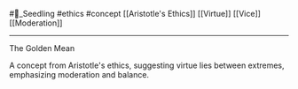 #🌱_Seedling 
#ethics
#concept 
[[Aristotle's Ethics]]
[[Virtue]]
[[Vice]]
[[Moderation]]

---

The Golden Mean

A concept from Aristotle's ethics, suggesting virtue lies between extremes, emphasizing moderation and balance.